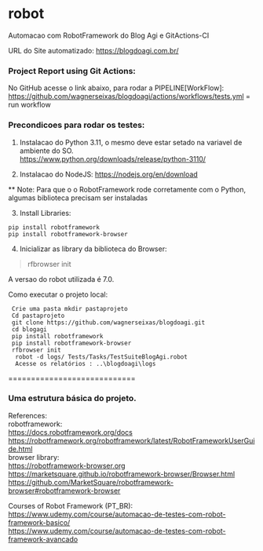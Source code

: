 # robot    
Automacao com RobotFramework do Blog Agi e GitActions-CI

URL do Site automatizado:
https://blogdoagi.com.br/

### Project Report using Git Actions:  


No GitHub acesse o link abaixo, para rodar a PIPELINE[WorkFlow]:  
https://github.com/wagnerseixas/blogdoagi/actions/workflows/tests.yml
= run workflow

### Precondicoes para rodar os testes:
1. Instalacao do Python 3.11, o mesmo deve estar setado na variavel de ambiente do SO.  
https://www.python.org/downloads/release/python-3110/

2. Instalacao do NodeJS:
https://nodejs.org/en/download

** Note: Para que o o RobotFramework rode corretamente com o Python, algumas biblioteca precisam ser instaladas

3. Install Libraries:
````
pip install robotframework
pip install robotframework-browser

````

4. Inicializar as library da biblioteca do Browser:
> rfbrowser init

A versao do robot utilizada é 7.0.

Como executar o projeto local:
```
 Crie uma pasta mkdir pastaprojeto
 Cd pastaprojeto
 git clone https://github.com/wagnerseixas/blogdoagi.git
 cd blogagi   
 pip install robotframework
 pip install robotframework-browser
 rfbrowser init
  robot -d logs/ Tests/Tasks/TestSuiteBlogAgi.robot
  Acesse os relatórios : ..\blogdoagi\logs
```

============================


### Uma estrutura básica do projeto.



References:      
robotframework:  
https://docs.robotframework.org/docs  
https://robotframework.org/robotframework/latest/RobotFrameworkUserGuide.html  
browser library:  
https://robotframework-browser.org   
https://marketsquare.github.io/robotframework-browser/Browser.html  
https://github.com/MarketSquare/robotframework-browser#robotframework-browser  

Courses of Robot Framework (PT_BR):  
https://www.udemy.com/course/automacao-de-testes-com-robot-framework-basico/  
https://www.udemy.com/course/automacao-de-testes-com-robot-framework-avancado   
